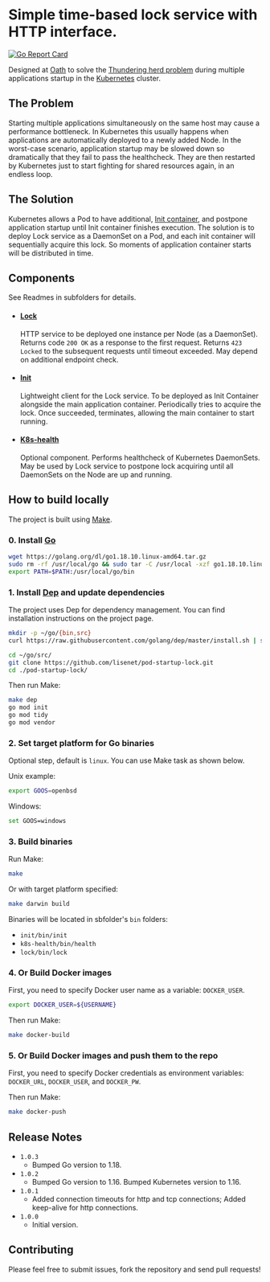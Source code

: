 # Simple time-based lock service with HTTP interface.

[![Go Report Card](https://goreportcard.com/badge/github.com/lisenet/pod-startup-lock)](https://goreportcard.com/report/github.com/lisenet/pod-startup-lock)

Designed at [Oath](https://www.oath.com) to solve the [Thundering herd problem](https://en.wikipedia.org/wiki/Thundering_herd_problem) during multiple applications startup in the [Kubernetes](https://kubernetes.io) cluster. 

## The Problem

Starting multiple applications simultaneously on the same host may cause a performance bottleneck.
In Kubernetes this usually happens when applications are automatically deployed to a newly added Node.
In the worst-case scenario, application startup may be slowed down so dramatically that they fail to pass the healthcheck. 
They are then restarted by Kubernetes just to start fighting for shared resources again, in an endless loop.

## The Solution

Kubernetes allows a Pod to have additional, [Init container](https://kubernetes.io/docs/concepts/workloads/pods/init-containers/#examples),
and postpone application startup until Init container finishes execution.
The solution is to deploy Lock service as a DaemonSet on a Pod, and each init container will sequentially acquire this lock.
So moments of application container starts will be distributed in time.

## Components

See Readmes in subfolders for details.

* #### [Lock](lock/README.md)
  HTTP service to be deployed one instance per Node (as a DaemonSet).
  Returns code `200 OK` as a response to the first request.
  Returns `423 Locked` to the subsequent requests until timeout exceeded.
  May depend on additional endpoint check.
  
* #### [Init](init/README.md)
  Lightweight client for the Lock service. To be deployed as Init Container alongside the main application container.
  Periodically tries to acquire the lock. Once succeeded, terminates, allowing the main container to start running.
  
* #### [K8s-health](k8s-health/README.md)
  Optional component. Performs healthcheck of Kubernetes DaemonSets.
  May be used by Lock service to postpone lock acquiring until all DaemonSets on the Node are up and running.

## How to build locally

The project is built using [Make](https://www.gnu.org/software/make/).

### 0. Install [Go](https://golang.org/dl/)

```bash
wget https://golang.org/dl/go1.18.10.linux-amd64.tar.gz
sudo rm -rf /usr/local/go && sudo tar -C /usr/local -xzf go1.18.10.linux-amd64.tar.gz
export PATH=$PATH:/usr/local/go/bin
```

### 1. Install [Dep](https://golang.github.io/dep) and update dependencies

The project uses Dep for dependency management. You can find installation instructions on the project page.

```bash
mkdir -p ~/go/{bin,src}
curl https://raw.githubusercontent.com/golang/dep/master/install.sh | sh
```

```bash
cd ~/go/src/
git clone https://github.com/lisenet/pod-startup-lock.git
cd ./pod-startup-lock/
```

Then run Make: 

```bash
make dep
go mod init
go mod tidy
go mod vendor
```

### 2. Set target platform for Go binaries

Optional step, default is `linux`. You can use Make task as shown below.

Unix example:

```bash
export GOOS=openbsd
```

Windows:

```bash
set GOOS=windows
```

### 3. Build binaries

Run Make:

```bash
make
```

Or with target platform specified: 

```bash
make darwin build
```

Binaries will be located in sbfolder's `bin` folders:
* `init/bin/init`
* `k8s-health/bin/health`
* `lock/bin/lock`

### 4. Or Build Docker images

First, you need to specify Docker user name as a variable: `DOCKER_USER`.

```bash
export DOCKER_USER=${USERNAME}
```

Then run Make:

```bash
make docker-build
```

### 5. Or Build Docker images and push them to the repo

First, you need to specify Docker credentials as environment variables: `DOCKER_URL`, `DOCKER_USER`, and `DOCKER_PW`.

Then run Make:

```bash
make docker-push
```

## Release Notes

* `1.0.3`
    - Bumped Go version to 1.18.
* `1.0.2`
    - Bumped Go version to 1.16. Bumped Kubernetes version to 1.16.
* `1.0.1`
    - Added connection timeouts for http and tcp connections; Added keep-alive for http connections. 
* `1.0.0`
    - Initial version.
    
## Contributing

Please feel free to submit issues, fork the repository and send pull requests!
